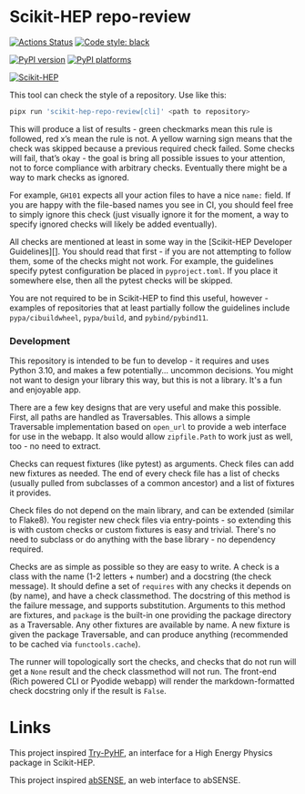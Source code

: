 # Scikit-HEP repo-review

[![Actions Status][actions-badge]][actions-link]
[![Code style: black][black-badge]][black-link]

[![PyPI version][pypi-version]][pypi-link]
[![PyPI platforms][pypi-platforms]][pypi-link]

[![Scikit-HEP][sk-badge]](https://scikit-hep.org/)

This tool can check the style of a repository. Use like this:

```bash
pipx run 'scikit-hep-repo-review[cli]' <path to repository>
```

This will produce a list of results - green checkmarks mean this rule is
followed, red x’s mean the rule is not. A yellow warning sign means that the
check was skipped because a previous required check failed. Some checks will
fail, that’s okay - the goal is bring all possible issues to your attention,
not to force compliance with arbitrary checks. Eventually there might be a way
to mark checks as ignored.

For example, `GH101` expects all your action files to have a nice `name:`
field. If you are happy with the file-based names you see in CI, you should
feel free to simply ignore this check (just visually ignore it for the moment,
a way to specify ignored checks will likely be added eventually).

All checks are mentioned at least in some way in the [Scikit-HEP Developer
Guidelines][]. You should read that first - if you are not attempting to follow
them, some of the checks might not work. For example, the guidelines specify
pytest configuration be placed in `pyproject.toml`. If you place it somewhere
else, then all the pytest checks will be skipped.

You are not required to be in Scikit-HEP to find this useful, however -
examples of repositories that at least partially follow the guidelines include
`pypa/cibuildwheel`, `pypa/build`, and `pybind/pybind11`.

### Development

This repository is intended to be fun to develop - it requires and uses Python
3.10, and makes a few potentially... uncommon decisions. You might not want to
design your library this way, but this is not a library. It's a fun and
enjoyable app.

There are a few key designs that are very useful and make this possible. First,
all paths are handled as Traversables. This allows a simple Traversable
implementation based on `open_url` to provide a web interface for use in the
webapp. It also would allow `zipfile.Path` to work just as well, too - no need
to extract.

Checks can request fixtures (like pytest) as arguments. Check files can add new
fixtures as needed. The end of every check file has a list of checks (usually
pulled from subclasses of a common ancestor) and a list of fixtures it
provides.

Check files do not depend on the main library, and can be extended (similar to
Flake8). You register new check files via entry-points - so extending this is
with custom checks or custom fixtures is easy and trivial. There's no need to
subclass or do anything with the base library - no dependency required.

Checks are as simple as possible so they are easy to write. A check is a class
with the name (1-2 letters + number) and a docstring (the check message). It
should define a set of `requires` with any checks it depends on (by name), and
have a check classmethod. The docstring of this method is the failure message,
and supports substitution. Arguments to this method are fixtures, and `package`
is the built-in one providing the package directory as a Traversable. Any other
fixtures are available by name. A new fixture is given the package Traversable,
and can produce anything (recommended to be cached via `functools.cache`).

The runner will topologically sort the checks, and checks that do not run will
get a `None` result and the check classmethod will not run. The front-end (Rich
powered CLI or Pyodide webapp) will render the markdown-formatted check
docstring only if the result is `False`.

# Links

This project inspired [Try-PyHF](https://kratsg.github.io/try-pyhf/), an
interface for a High Energy Physics package in Scikit-HEP.

This project inspired [abSENSE](https://princetonuniversity.github.io/abSENSE/), an
web interface to abSENSE.

[actions-badge]: https://github.com/scikit-hep/repo-review/workflows/CI/badge.svg
[actions-link]: https://github.com/scikit-hep/repo-review/actions
[black-badge]: https://img.shields.io/badge/code%20style-black-000000.svg
[black-link]: https://github.com/psf/black
[pypi-link]: https://pypi.org/project/scikit-hep-repo-review/
[pypi-platforms]: https://img.shields.io/pypi/pyversions/scikit-hep-repo-review
[pypi-version]: https://badge.fury.io/py/scikit-hep-repo-review.svg
[sk-badge]: https://scikit-hep.org/assets/images/Scikit--HEP-Project-blue.svg
[scikit-build developer guidelines]: https://scikit-hep.org/developer
